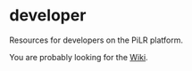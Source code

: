 # developer
Resources for developers on the PiLR platform.

You are probably looking for the [Wiki](https://github.com/pilrhealth/developer/wiki).
